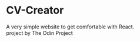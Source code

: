 # CV-Creator  
  
A very simple website to get comfortable with React.  
project by The Odin Project
